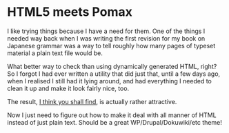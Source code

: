 # HTML5 meets Pomax

I like trying things because I have a need for them. One of the things I needed way back when I was writing the first revision for my book on Japanese grammar was a way to tell roughly how many pages of typeset material a plain text file would be.

What better way to check than using dynamically generated HTML, right? So I forgot I had ever written a utility that did just that, until a few days ago, when I realised I still had it lying around, and had everything I needed to clean it up and make it look fairly nice, too.

The result, <a href="http://pomax.nihongoresources.com/downloads/bookstyle/">I think you shall find</a>, is actually rather attractive.

Now I just need to figure out how to make it deal with all manner of HTML instead of just plain text. Should be a great WP/Drupal/Dokuwiki/etc theme!